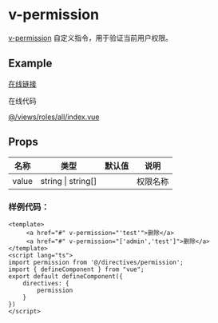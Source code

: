 # v-permission

[v-permission](https://github.com/lqsong/admin-element-vue/blob/vite.ts/src/directives/permission/) 自定义指令，用于验证当前用户权限。

## Example

[在线链接](http://vitets-demo.admin-element-vue.liqingsong.cc/#/roles/all)

在线代码

[@/views/roles/all/index.vue](https://github.com/lqsong/admin-element-vue/blob/vite.ts/src/views/roles/all/index.vue)

## Props

| 名称     | 类型    | 默认值                      | 说明                                                                           |
| -------- | ------ | -------------------------- | ------------------------------------------------------------------------------------- |
| value    |  string \| string[] |               | 权限名称                                    |

### 样例代码：

```vue
<template>
     <a href="#" v-permission="'test'">删除</a>
     <a href="#" v-permission="['admin','test']">删除</a>
</template>
<script lang="ts">
import permission from '@/directives/permission';
import { defineComponent } from "vue";
export default defineComponent({
    directives: {
        permission
    }
})
</script>
```



